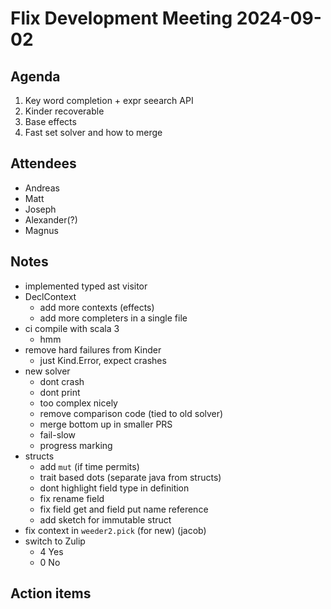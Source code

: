 # Flix Development Meeting 2024-09-02

## Agenda

1. Key word completion + expr seearch API
2. Kinder recoverable
4. Base effects
5. Fast set solver and how to merge

## Attendees
- Andreas
- Matt
- Joseph
- Alexander(?)
- Magnus

## Notes

- implemented typed ast visitor
- DeclContext
    - add more contexts (effects)
    - add more completers in a single file
- ci compile with scala 3
    - hmm
- remove hard failures from Kinder
  - just Kind.Error, expect crashes
- new solver 
    - dont crash
    - dont print
    - too complex nicely
    - remove comparison code (tied to old solver)
    - merge bottom up in smaller PRS
    - fail-slow
    - progress marking
- structs
    - add `mut` (if time permits)
    - trait based dots (separate java from structs)
    - dont highlight field type in definition
    - fix rename field
    - fix field get and field put name reference
    - add sketch for immutable struct
- fix context in `weeder2.pick` (for new) (jacob)
- switch to Zulip
    - 4 Yes
    - 0 No

## Action items
